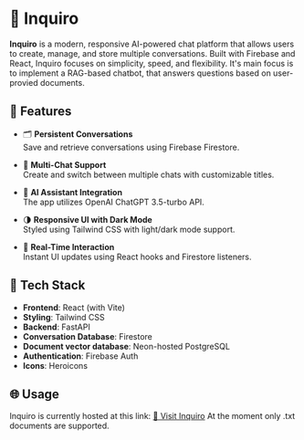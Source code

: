 # 🧠 Inquiro

**Inquiro** is a modern, responsive AI-powered chat platform that allows users to create, manage, and store multiple conversations. Built with Firebase and React, Inquiro focuses on simplicity, speed, and flexibility.
It's main focus is to implement a RAG-based chatbot, that answers questions based on user-provied documents.

## 🚀 Features

- 🗂️ **Persistent Conversations**  
  Save and retrieve conversations using Firebase Firestore.

- 💬 **Multi-Chat Support**  
  Create and switch between multiple chats with customizable titles.

- 🤖 **AI Assistant Integration**  
  The app utilizes OpenAI ChatGPT 3.5-turbo API.

- 🌗 **Responsive UI with Dark Mode**  
  Styled using Tailwind CSS with light/dark mode support.

- 🧠 **Real-Time Interaction**  
  Instant UI updates using React hooks and Firestore listeners.

## 🧱 Tech Stack

- **Frontend**: React (with Vite)
- **Styling**: Tailwind CSS
- **Backend**: FastAPI
- **Conversation Database**: Firestore
- **Document vector database**: Neon-hosted PostgreSQL
- **Authentication**: Firebase Auth
- **Icons**: Heroicons

## 🌐 Usage  
Inquiro is currently hosted at this link: [🔗 Visit Inquiro](https://inquiro-two.vercel.app/auth)
At the moment only .txt documents are supported.
